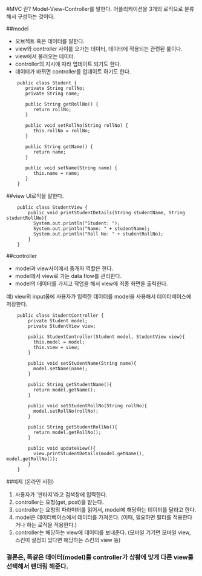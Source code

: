 #MVC 란?
Model-View-Controller를 말한다.
어플리케이션을 3개의 로직으로 분류해서 구성하는 것이다.

##model
- 오브젝트 혹은 데이터를 말한다.
- view와 controller 사이를 오가는 데이터, 데이터에 적용되는 관련된 룰이다.
- view에서 불러오는 데이터.
- controller의 지시에 따라 업데이트 되기도 한다.
- 데이터가 바뀌면 controller를 업데이트 하기도 한다.

```
    public class Student {
       private String rollNo;
       private String name;

       public String getRollNo() {
          return rollNo;
       }

       public void setRollNo(String rollNo) {
          this.rollNo = rollNo;
       }

       public String getName() {
          return name;
       }

       public void setName(String name) {
          this.name = name;
       }
    }
```

##view
UI로직을 말한다.

```
    public class StudentView {
        public void printStudentDetails(String studentName, String studentRollNo){
          System.out.println("Student: ");
          System.out.println("Name: " + studentName);
          System.out.println("Roll No: " + studentRollNo);
        }
    }
```


##controller
- model과 view사이에서 중개자 역할은 한다.
- model에서 view로 가는 data flow를 관리한다.
- model의 데이터를 가지고 작업을 해서 view에 최종 화면을 출력한다.

예) view의 input폼에 사용자가 입력한 데이터를 model을 사용해서 데이터베이스에 저장한다.

```
    public class StudentController {
        private Student model;
        private StudentView view;

        public StudentController(Student model, StudentView view){
          this.model = model;
          this.view = view;
        }

        public void setStudentName(String name){
          model.setName(name);		
        }

        public String getStudentName(){
          return model.getName();		
        }

        public void setStudentRollNo(String rollNo){
          model.setRollNo(rollNo);		
        }

        public String getStudentRollNo(){
          return model.getRollNo();		
        }

        public void updateView(){				
          view.printStudentDetails(model.getName(), model.getRollNo());
        }
    }
```

##예제 (온라인 서점)
1. 사용자가 '판타지'라고 검색창에 입력한다.
2. controller는 요청(get, post)을 받는다.
3. controller는 요청의 파라미터를 읽어서, model에 해당하는 데이터를 달라고 한다.
4. model은 데이터베이스에서 데이터를 가져온다. (이때, 필요하면 필터를 적용한다거나 하는 로직을 적용한다.)
5. controller는 해당하는 view에 데이터를 보내준다. (모바일 기기면 모바일 view, 스킨이 설정되 있다면 해당하는 스킨의 view 등)

### 결론은, 똑같은 데이터(model)를 controller가 상황에 맞게 다른 view를 선택해서 랜더링 해준다.
